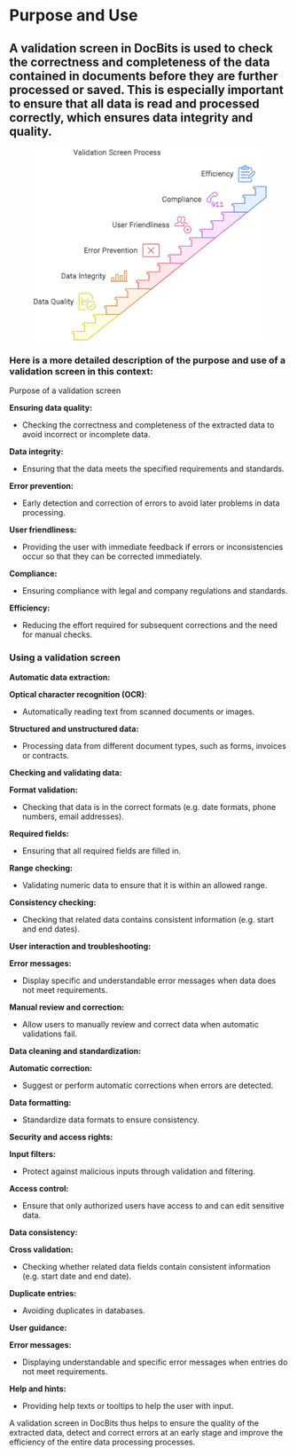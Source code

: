 # Purpose and Use

## A validation screen in DocBits is used to check the correctness and completeness of the data contained in documents before they are further processed or saved. This is especially important to ensure that all data is read and processed correctly, which ensures data integrity and quality.&#x20;

<figure><img src="../.gitbook/assets/napkin-selection (1).svg" alt=""><figcaption></figcaption></figure>

### Here is a more detailed description of the purpose and use of a validation screen in this context:

Purpose of a validation screen

**Ensuring data quality:**&#x20;

* Checking the correctness and completeness of the extracted data to avoid incorrect or incomplete data.

**Data integrity:**&#x20;

* Ensuring that the data meets the specified requirements and standards.

**Error prevention:**

* Early detection and correction of errors to avoid later problems in data processing.

**User friendliness:**

* Providing the user with immediate feedback if errors or inconsistencies occur so that they can be corrected immediately.

**Compliance:**

* Ensuring compliance with legal and company regulations and standards.

**Efficiency:**

* Reducing the effort required for subsequent corrections and the need for manual checks.



### Using a validation screen

**Automatic data extraction:**

**Optical character recognition (OCR)**:&#x20;

* Automatically reading text from scanned documents or images.

**Structured and unstructured data:**&#x20;

* Processing data from different document types, such as forms, invoices or contracts.

**Checking and validating data:**

**Format validation:**&#x20;

* Checking that data is in the correct formats (e.g. date formats, phone numbers, email addresses).

**Required fields:**&#x20;

* Ensuring that all required fields are filled in.

**Range checking:**&#x20;

* Validating numeric data to ensure that it is within an allowed range.

**Consistency checking:**&#x20;

* Checking that related data contains consistent information (e.g. start and end dates).&#x20;

**User interaction and troubleshooting:**

**Error messages:**&#x20;

* Display specific and understandable error messages when data does not meet requirements.

**Manual review and correction:**&#x20;

* Allow users to manually review and correct data when automatic validations fail.

**Data cleaning and standardization:**

**Automatic correction:**&#x20;

* Suggest or perform automatic corrections when errors are detected.

**Data formatting:**&#x20;

* Standardize data formats to ensure consistency.

**Security and access rights:**

**Input filters:**&#x20;

* Protect against malicious inputs through validation and filtering.

**Access control:**&#x20;

* Ensure that only authorized users have access to and can edit sensitive data.

**Data consistency:**

**Cross validation:**

* Checking whether related data fields contain consistent information (e.g. start date and end date).

**Duplicate entries:**

* Avoiding duplicates in databases.

**User guidance:**

**Error messages:**

* Displaying understandable and specific error messages when entries do not meet requirements.

**Help and hints:**

* Providing help texts or tooltips to help the user with input.



A validation screen in DocBits thus helps to ensure the quality of the extracted data, detect and correct errors at an early stage and improve the efficiency of the entire data processing processes.
